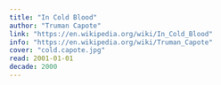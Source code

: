 ```yaml
---
title: "In Cold Blood"
author: "Truman Capote"
link: "https://en.wikipedia.org/wiki/In_Cold_Blood"
info: "https://en.wikipedia.org/wiki/Truman_Capote"
cover: "cold.capote.jpg"
read: 2001-01-01
decade: 2000
---
```

